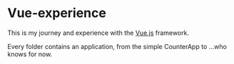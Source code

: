 # Vue-experience

This is my journey and experience with the [Vue.js](https://vuejs.org/) framework.

Every folder contains an application, from the simple CounterApp to ...who knows for now.
